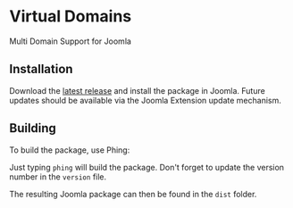 # Virtual Domains
Multi Domain Support for Joomla

## Installation

Download the [latest release](https://github.com/smehrbrodt/virtualdomains/releases/latest) and install the package in Joomla.
Future updates should be available via the Joomla Extension update mechanism.

## Building
To build the package, use Phing:

Just typing `phing` will build the package.
Don't forget to update the version number in the `version` file.

The resulting Joomla package can then be found in the `dist` folder.
